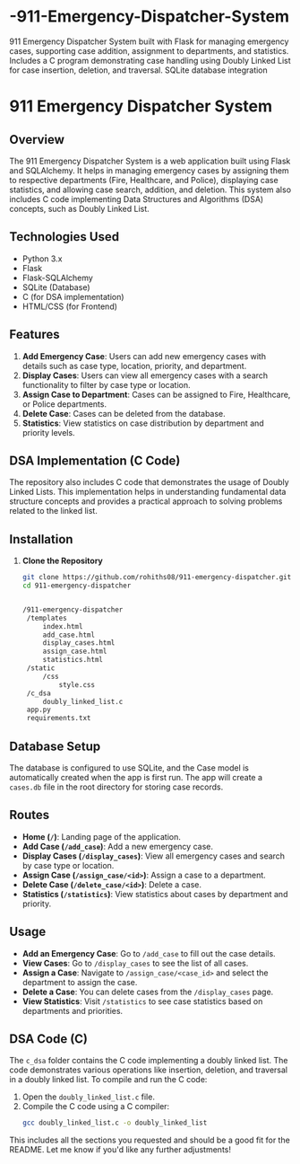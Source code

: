 # -911-Emergency-Dispatcher-System
911 Emergency Dispatcher System built with Flask for managing emergency cases, supporting case addition, assignment to departments, and statistics. Includes a C program demonstrating case handling using Doubly Linked List for case insertion, deletion, and traversal. SQLite database integration
# 911 Emergency Dispatcher System

## Overview
The 911 Emergency Dispatcher System is a web application built using Flask and SQLAlchemy. It helps in managing emergency cases by assigning them to respective departments (Fire, Healthcare, and Police), displaying case statistics, and allowing case search, addition, and deletion. This system also includes C code implementing Data Structures and Algorithms (DSA) concepts, such as Doubly Linked List.

## Technologies Used
- Python 3.x
- Flask
- Flask-SQLAlchemy
- SQLite (Database)
- C (for DSA implementation)
- HTML/CSS (for Frontend)

## Features
1. **Add Emergency Case**: Users can add new emergency cases with details such as case type, location, priority, and department.
2. **Display Cases**: Users can view all emergency cases with a search functionality to filter by case type or location.
3. **Assign Case to Department**: Cases can be assigned to Fire, Healthcare, or Police departments.
4. **Delete Case**: Cases can be deleted from the database.
5. **Statistics**: View statistics on case distribution by department and priority levels.

## DSA Implementation (C Code)
The repository also includes C code that demonstrates the usage of Doubly Linked Lists. This implementation helps in understanding fundamental data structure concepts and provides a practical approach to solving problems related to the linked list.

## Installation

1. **Clone the Repository**
   ```bash
   git clone https://github.com/rohiths08/911-emergency-dispatcher.git
   cd 911-emergency-dispatcher


   /911-emergency-dispatcher
    /templates
        index.html
        add_case.html
        display_cases.html
        assign_case.html
        statistics.html
    /static
        /css
            style.css
    /c_dsa
        doubly_linked_list.c
    app.py
    requirements.txt

## Database Setup
The database is configured to use SQLite, and the Case model is automatically created when the app is first run. The app will create a `cases.db` file in the root directory for storing case records.

## Routes
- **Home (`/`)**: Landing page of the application.
- **Add Case (`/add_case`)**: Add a new emergency case.
- **Display Cases (`/display_cases`)**: View all emergency cases and search by case type or location.
- **Assign Case (`/assign_case/<id>`)**: Assign a case to a department.
- **Delete Case (`/delete_case/<id>`)**: Delete a case.
- **Statistics (`/statistics`)**: View statistics about cases by department and priority.

## Usage
- **Add an Emergency Case**: Go to `/add_case` to fill out the case details.
- **View Cases**: Go to `/display_cases` to see the list of all cases.
- **Assign a Case**: Navigate to `/assign_case/<case_id>` and select the department to assign the case.
- **Delete a Case**: You can delete cases from the `/display_cases` page.
- **View Statistics**: Visit `/statistics` to see case statistics based on departments and priorities.

## DSA Code (C)
The `c_dsa` folder contains the C code implementing a doubly linked list. The code demonstrates various operations like insertion, deletion, and traversal in a doubly linked list. To compile and run the C code:

1. Open the `doubly_linked_list.c` file.
2. Compile the C code using a C compiler:
   ```bash
   gcc doubly_linked_list.c -o doubly_linked_list

This includes all the sections you requested and should be a good fit for the README. Let me know if you'd like any further adjustments!
